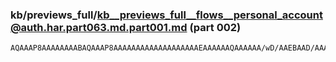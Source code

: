 ### kb/previews_full/kb__previews_full__flows__personal_account@auth.har.part063.md.part001.md (part 002)

```md
AQAAAP8AAAAAAAABAQAAAP8AAAAAAAAAAAAAAAAAAAEAAAAAAQAAAAAA/wD/AAEBAAD/AAAAAQAAAP8AAAA
```

```
